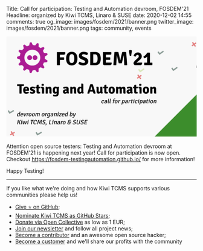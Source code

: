 Title: Call for participation: Testing and Automation devroom, FOSDEM'21
Headline: organized by Kiwi TCMS, Linaro & SUSE
date: 2020-12-02 14:55
comments: true
og_image: images/fosdem/2021/banner.png
twitter_image: images/fosdem/2021/banner.png
tags: community, events


!["Cfp banner"](/images/fosdem/2021/banner.png "Cfp banner")

Attention open source testers: Testing and Automation devroom at FOSDEM'21
is happening next year! Call for participation is now open.
Checkout
<https://fosdem-testingautomation.github.io/> for more information!


Happy Testing!


---

If you like what we're doing and how Kiwi TCMS supports various communities
please help us!

- [Give ⭐ on GitHub](https://github.com/kiwitcms/Kiwi/stargazers);
- [Nominate Kiwi TCMS as GitHub Stars]({filename}2020-09-04-nominate-github-star.markdown);
- [Donate via Open Collective](https://opencollective.com/kiwitcms/donate) as low as 1 EUR;
- [Join our newsletter](https://kiwitcms.us17.list-manage.com/subscribe/post?u=9b57a21155a3b7c655ae8f922&id=c970a37581)
  and follow all project news;
- [Become a contributor](https://kiwitcms.readthedocs.io/en/latest/contribution.html) and an awesome open source hacker;
- [Become a customer](/#subscriptions) and we'll share our profits with the community
